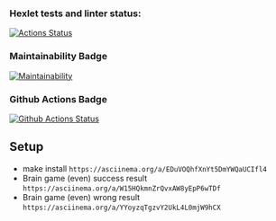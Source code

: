 ### Hexlet tests and linter status:
[![Actions Status](https://github.com/taponomarev/php-project-lvl1/workflows/hexlet-check/badge.svg)](https://github.com/taponomarev/php-project-lvl1/actions)

### Maintainability Badge
[![Maintainability](https://api.codeclimate.com/v1/badges/a99a88d28ad37a79dbf6/maintainability)](https://codeclimate.com/github/codeclimate/codeclimate/maintainability)

### Github Actions Badge
[![Github Actions Status](https://github.com/taponomarev/php-project-lvl1/workflows/Linter/badge.svg)](https://github.com/taponomarev/php-project-lvl1/actions)

## Setup

-   make install `https://asciinema.org/a/EDuVOQhfXnYt5DmYWQaUCIfl4`
-   Brain game (even) success result `https://asciinema.org/a/W15HQkmnZrQvxAW8yEpP6wTDf`
-   Brain game (even) wrong result `https://asciinema.org/a/YYoyzqTgzvY2UkL4L0mjW9hCX`